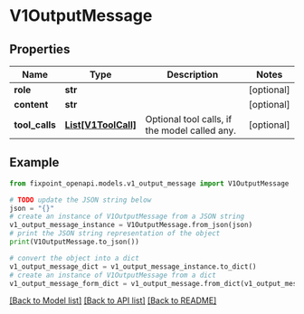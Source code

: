 # V1OutputMessage


## Properties

Name | Type | Description | Notes
------------ | ------------- | ------------- | -------------
**role** | **str** |  | [optional] 
**content** | **str** |  | [optional] 
**tool_calls** | [**List[V1ToolCall]**](V1ToolCall.md) | Optional tool calls, if the model called any. | [optional] 

## Example

```python
from fixpoint_openapi.models.v1_output_message import V1OutputMessage

# TODO update the JSON string below
json = "{}"
# create an instance of V1OutputMessage from a JSON string
v1_output_message_instance = V1OutputMessage.from_json(json)
# print the JSON string representation of the object
print(V1OutputMessage.to_json())

# convert the object into a dict
v1_output_message_dict = v1_output_message_instance.to_dict()
# create an instance of V1OutputMessage from a dict
v1_output_message_form_dict = v1_output_message.from_dict(v1_output_message_dict)
```
[[Back to Model list]](../README.md#documentation-for-models) [[Back to API list]](../README.md#documentation-for-api-endpoints) [[Back to README]](../README.md)


